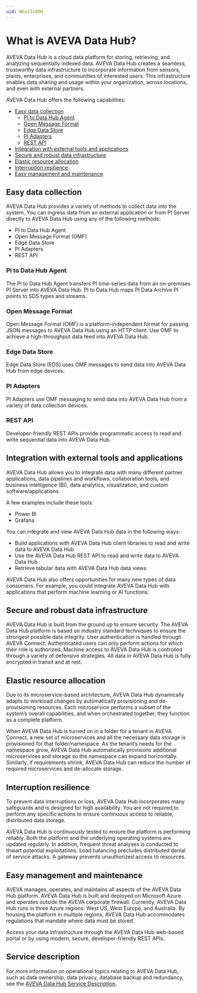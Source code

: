 ```yaml
---
uid: WhatIsADH
---
```


# What is AVEVA Data Hub?

AVEVA Data Hub is a cloud data platform for storing, retrieving, and analyzing sequentially indexed data. AVEVA Data Hub creates a seamless, trustworthy data infrastructure to incorporate information from sensors, plants, enterprises, and communities of interested users. This infrastructure enables data sharing and usage within your organization, across locations, and even with external partners.

AVEVA Data Hub offers the following capabilities: 

  - [Easy data collection](#easy-data-collection)
    - [PI to Data Hub Agent](#pi-to-data-hub-agent)
    - [Open Message Format](#open-message-format)
    - [Edge Data Store](#edge-data-store)
    - [PI Adapters](#pi-adapters)
    - [REST API](#rest-api)
  - [Integration with external tools and applications](#integration-with-external-tools-and-applications)
  - [Secure and robust data infrastructure](#secure-and-robust-data-infrastructure)
  - [Elastic resource allocation](#elastic-resource-allocation)
  - [Interruption resilience](#interruption-resilience)
  - [Easy management and maintenance](#easy-management-and-maintenance)

## Easy data collection

AVEVA Data Hub provides a variety of methods to collect data into the system. You can ingress data from an external application or from PI Server directly to AVEVA Data Hub using any of the following methods: 

- PI to Data Hub Agent
- Open Message Format (OMF)
- Edge Data Store
- PI Adapters
- REST API

### PI to Data Hub Agent

The PI to Data Hub Agent transfers PI time-series data from an on-premises PI Server into AVEVA Data Hub. PI to Data Hub maps PI Data Archive PI points to SDS types and streams. 

### Open Message Format

Open Message Format (OMF) is a platform-independent format for passing JSON messages to AVEVA Data Hub using an HTTP client. Use OMF to achieve a high-throughput data feed into AVEVA Data Hub. 

### Edge Data Store

Edge Data Store (EDS) uses OMF messages to send data into AVEVA Data Hub from edge devices.

### PI Adapters 

PI Adapters use OMF messaging to send data into AVEVA Data Hub from a variety of data collection devices. 

### REST API 

Developer-friendly REST APIs provide programmatic access to read and write sequential data into AVEVA Data Hub. 

## Integration with external tools and applications

AVEVA Data Hub allows you to integrate data with many different partner applications, data pipelines and workflows, collaboration tools, and business intelligence (BI), data analytics, visualization, and custom software/applications. 

A few examples include these tools: 

- Power BI 
- Grafana

You can integrate and view AVEVA Data Hub data in the following ways: 

- Build applications with AVEVA Data Hub client libraries to read and write data to AVEVA Data Hub 
- Use the AVEVA Data Hub REST API to read and write data to AVEVA Data Hub 
- Retrieve tabular data with AVEVA Data Hub data views 

AVEVA Data Hub also offers opportunities for many new types of data consumers. For example, you could integrate AVEVA Data Hub with applications that perform machine learning or AI functions. 

## Secure and robust data infrastructure

AVEVA Data Hub is built from the ground up to ensure security. The AVEVA Data Hub platform is based on industry standard techniques to ensure the strongest possible data integrity. User authentication is handled through AVEVA Connect. Authenticated users can only perform actions for which their role is authorized. Machine access to AVEVA Data Hub is controlled through a variety of defensive strategies. All data in AVEVA Data Hub is fully encrypted in transit and at rest. 

## Elastic resource allocation

Due to its microservice-based architecture, AVEVA Data Hub dynamically adapts to workload changes by automatically provisioning and de-provisioning resources. Each microservice performs a subset of the system’s overall capabilities, and when orchestrated together, they function as a complete platform. 

When AVEVA Data Hub is turned on in a folder for a tenant in AVEVA Connect, a new set of microservices and all the necessary data storage is provisioned for that folder/namespace. As the tenant’s needs for the namespace grow, AVEVA Data Hub automatically provisions additional microservices and storage so the namespace can expand horizontally. Similarly, if requirements shrink, AVEVA Data Hub can reduce the number of required microservices and de-allocate storage. 

## Interruption resilience

To prevent data interruptions or loss, AVEVA Data Hub incorporates many safeguards and is designed for high availability. You are not required to perform any specific actions to ensure continuous access to reliable, distributed data storage.

AVEVA Data Hub is continuously tested to ensure the platform is performing reliably. Both the platform and the underlying operating systems are updated regularly. In addition, frequent threat analyses is conducted to thwart potential exploitations. Load balancing precludes distributed denial of service attacks. A gateway prevents unauthorized access to resources.

## Easy management and maintenance

AVEVA manages, operates, and maintains all aspects of the AVEVA Data Hub platform. AVEVA Data Hub is built and deployed on Microsoft Azure and operates outside the AVEVA corporate firewall. Currently, AVEVA Data Hub runs in three Azure regions: West US, West Europe, and Australia. By housing the platform in multiple regions, AVEVA Data Hub accommodates regulations that mandate where data must be stored.

Access your data infrastructure through the AVEVA Data Hub web-based portal or by using modern, secure, developer-friendly REST APIs.

## Service description

For more information on operational topics relating to AVEVA Data Hub, such as data ownership, data privacy, database backup and redundancy, see the [AVEVA Data Hub Service Description](https://www.aveva.com/en/legal/service-description/).